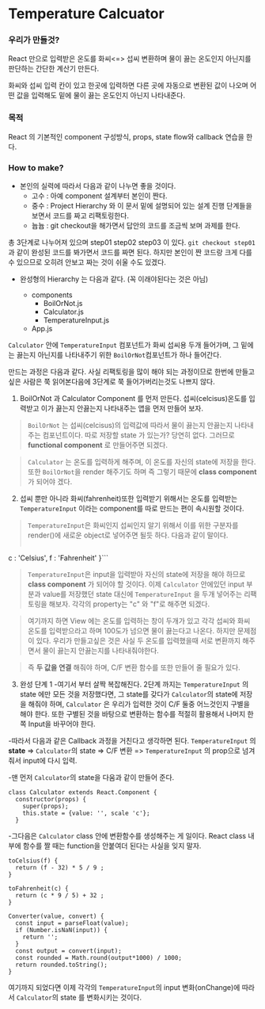 # Temperature Calcuator


### 우리가 만들것?
React 만으로 입력받은 온도를 화씨<=> 섭씨 변환하며 물이 끓는 온도인지 아닌지를 판단하는 간단한 계산기 만든다.

화씨와 섭씨 입력 칸이 있고 한곳에 입력하면 다른 곳에 자동으로 변환된 값이 나오며 어떤 값을 입력해도 밑에 물이 끓는 온도인지 아닌지 나타내준다.

### 목적
React 의 기본적인 component 구성방식, props, state flow와 callback 연습을 한다.

### How to make?

* 본인의 실력에 따라서 다음과 같이 나누면 좋을 것이다.
  - 고수 : 아예 component 설계부터 본인이 짠다.
  - 중수 : Project Hierarchy 와 이 문서 밑에 설명되어 있는 설계 진행 단계들을 보면서 코드를 짜고 리팩토링한다.
  - 늅늅 : git checkout을 해가면서 답안의 코드를 조금씩 보며 과제를 한다.

총 3단계로 나누어져 있으며 step01 step02 step03 이 있다.
`git checkout step01` 과 같이 완성된 코드를 봐가면서 코드를 짜면 된다.
하지만 본인이 짠 코드랑 크게 다를 수 있으므로 오히려 안보고 짜는 것이 쉬울 수도 있겠다.

* 완성형의 Hierarchy 는 다음과 같다. (꼭 이래야된다는 것은 아님)

  - components
    - BoilOrNot.js
    - Calculator.js
    - TemperatureInput.js
  - App.js

`Calculator` 안에 `TemperatureInput` 컴포넌트가 화씨 섭씨용 두개 들어가며, 그 밑에는 끓는지 아닌지를 나타내주기 위한 `BoilOrNot`컴포넌트가 하나 들어간다.


만드는 과정은 다음과 같다.
사실 리팩토링을 많이 해야 되는 과정이므로 한번에 만들고 싶은 사람은 쭉 읽어본다음에 3단계로 쭉 들어가버리는것도 나쁘지 않다.


1. BoilOrNot 과 Calculator Component 를 먼저 만든다. 섭씨(celcisus)온도를 입력받고 이가 끓는지 안끓는지 나타내주는 앱을 먼저 만들어 보자.

 > `BoilOrNot` 는 섭씨(celcisus)의 입력값에 따라서 물이 끓는지 안끓는지 나타내주는 컴포넌트이다. 따로 저장할 state 가 있는가? 당연히 없다. 그러므로
**functional component** 로 만들어주면 되겠다.

 > `Calculator` 는 온도를 입력하게 해주며, 이 온도를 자신의 state에 저장을 한다. 또한 `BoilOrNot`을 render 해주기도 하며 즉 그렇기 때문에 **class component** 가 되어야 겠다.


2. 섭씨 뿐만 아니라 화씨(fahrenheit)또한 입력받기 위해서는 온도를 입력받는 `TemperatureInput` 이라는 component를 따로 만드는 편이 속시원할 것이다.

 > `TemperatureInput`은 화씨인지 섭씨인지 알기 위해서 이를 위한 구분자를 render()에 새로운 object로 넣어주면 될듯 하다. 다음과 같이 말이다.
> ```const scaleNames = {
  c : 'Celsius',
  f : 'Fahrenheit'
  }```

>`TemperatureInput`은 input을 입력받아 자신의 state에 저장을 해야 하므로 **class component** 가 되어야 할 것이다.
이제 `Calculator` 안에있던 input 부분과 value를 저장했던 state 대신에 `TemperatureInput` 을 두개 넣어주는 리팩토링을 해보자. 각각의 property는 "c" 와 "f"로 해주면 되겠다.

 >여기까지 하면 View 에는 온도를 입력하는 창이 두개가 있고 각각 섭씨와 화씨 온도를 입력받으라고 하며 100도가 넘으면 물이 끓는다고 나온다. 하지만 문제점이 있다. 우리가 만들고싶은 것은 사실 두 온도를 입력했을때 서로 변환까지 해주면서 물이 끓는지 안끓는지를 나타내줘야한다.

 >즉 **두 값을 연결** 해줘야 하며, C/F 변환 함수를 또한 만들어 줄 필요가 있다.


3. 완성 단계 1
 -여기서 부터 살짝 복잡해진다. 2단계 까지는 `TemperatureInput` 의 state 에만 모든 것을 저장했다면, 그 state를 갖다가 `Calculator`의 state에 저장을 해줘야 하며, `Calculator` 은 우리가 입력한 것이 C/F 둘중 어느것인지 구별을 해야 한다. 또한 구별된 것을 바탕으로 변환하는 함수를 적절히 활용해서 나머지 한쪽 Input을 바꾸어야 한다.

 -따라서 다음과 같은 Callback 과정을 거친다고 생각하면 된다.
`TemperatureInput` 의 **state** => `Calculator`의 state => C/F 변환 => `TemperatureInput` 의 prop으로 넘겨줘서 input에 다시 입력.

 -맨 먼저 `Calculator`의 state을 다움과 같이 만들어 준다.
 ```
 class Calculator extends React.Component {
   constructor(props) {
     super(props);
     this.state = {value: '', scale 'c'};
   }
```

 -그다음은 `Calculator` class 안에 변환함수를 생성해주는 게 일이다.
React class 내부에 함수를 짤 때는 function을 안붙여더 된다는 사실을 잊지 말자.
```
toCelsius(f) {
  return (f - 32) * 5 / 9 ;
}

toFahrenheit(c) {
  return (c * 9 / 5) + 32 ;
}

Converter(value, convert) {
  const input = parseFloat(value);
  if (Number.isNaN(input)) {
    return '';
  }
  const output = convert(input);
  const rounded = Math.round(output*1000) / 1000;
  return rounded.toString();
}
```

여기까지 되었다면 이제 각각의 `TemperatureInput`의 input 변화(onChange)에 따라서 `Calculator`의 state 를 변화시키는 것이다.
